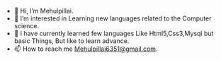 - 👋 Hi, I’m Mehulpillai.
- 👀 I’m interested in Learning new languages related to the Computer science.
- 🌱 I have currently learned few languages Like Html5,Css3,Mysql but basic Things, But like to learn advance. 
- 📫 How to reach me Mehulpillai6351@gmail.com.

<!---
Mehulpillai/Mehulpillai is a ✨ special ✨ repository because its `README.md` (this file) appears on your GitHub profile.
You can click the Preview link to take a look at your changes.
--->
